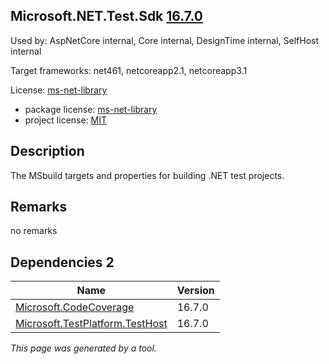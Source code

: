 Microsoft.NET.Test.Sdk [16.7.0](https://www.nuget.org/packages/Microsoft.NET.Test.Sdk/16.7.0)
--------------------

Used by: AspNetCore internal, Core internal, DesignTime internal, SelfHost internal

Target frameworks: net461, netcoreapp2.1, netcoreapp3.1

License: [ms-net-library](../../../../licenses/ms-net-library) 

- package license: [ms-net-library](http://www.microsoft.com/web/webpi/eula/net_library_eula_enu.htm) 
- project license: [MIT](https://github.com/microsoft/vstest/) 

Description
-----------
The MSbuild targets and properties for building .NET test projects.

Remarks
-----------
no remarks


Dependencies 2
-----------

|Name|Version|
|----------|:----|
|[Microsoft.CodeCoverage](../../../../packages/nuget.org/microsoft.codecoverage/16.7.0)|16.7.0|
|[Microsoft.TestPlatform.TestHost](../../../../packages/nuget.org/microsoft.testplatform.testhost/16.7.0)|16.7.0|

*This page was generated by a tool.*